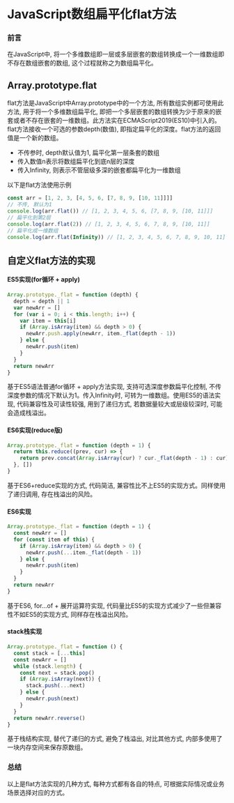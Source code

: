 # JavaScript数组扁平化flat方法

### 前言
在JavaScript中, 将一个多维数组即一层或多层嵌套的数组转换成一个一维数组即不存在数组嵌套的数组, 这个过程就称之为数组扁平化。

## Array.prototype.flat
flat方法是JavaScript中Array.prototype中的一个方法, 所有数组实例都可使用此方法, 用于将一个多维数组扁平化, 即把一个多层嵌套的数组转换为少于原来的嵌套或者不存在嵌套的一维数组。此方法实在ECMAScript2019(ES10)中引入的。flat方法接收一个可选的参数depth(数值), 即指定扁平化的深度。flat方法的返回值是一个新的数组。
 - 不传参时, depth默认值为1, 扁平化第一层条套的数组
 - 传入数值n表示将数组扁平化到底n层的深度
 - 传入Infinity, 则表示不管层级多深的嵌套都扁平化为一维数组

以下是flat方法使用示例
```javascript
const arr = [1, 2, 3, [4, 5, 6, [7, 8, 9, [10, 11]]]]
// 不传, 默认为1
console.log(arr.flat()) // [1, 2, 3, 4, 5, 6, [7, 8, 9, [10, 11]]]
// 扁平化到第2层
console.log(arr.flat(2)) // [1, 2, 3, 4, 5, 6, 7, 8, 9, [10, 11]]
// 扁平化成一维数组
console.log(arr.flat(Infinity)) // [1, 2, 3, 4, 5, 6, 7, 8, 9, 10, 11]
```

## 自定义flat方法的实现
#### ES5实现(for循环 + apply)
```javascript
Array.prototype._flat = function (depth) {
  depth = depth || 1
  var newArr = []
  for (var i = 0; i < this.length; i++) {
    var item = this[i]
    if (Array.isArray(item) && depth > 0) {
      newArr.push.apply(newArr, item._flat(depth - 1))
    } else {
      newArr.push(item)
    }
  }
  return newArr
}
```
基于ES5语法普通for循环 + apply方法实现, 支持可选深度参数扁平化控制, 不传深度参数的情况下默认为1。传入Infinity时, 可转为一维数组。使用ES5的语法实现, 代码兼容性及可读性较强, 用到了递归方式, 若数据量较大或层级较深时, 可能会造成栈溢出。

#### ES6实现(reduce版)
```javascript
Array.prototype._flat = function (depth = 1) {
  return this.reduce((prev, cur) => {
    return prev.concat(Array.isArray(cur) ? cur._flat(depth - 1) : cur)
  }, [])
}
```
基于ES6+reduce实现的方式, 代码简洁, 兼容性比不上ES5的实现方式。同样使用了递归调用, 存在栈溢出的风险。


#### ES6实现
```javascript
Array.prototype._flat = function (depth = 1) {
  const newArr = []
  for (const item of this) {
    if (Array.isArray(item) && depth > 0) {
      newArr.push(...item._flat(depth - 1))
    } else {
      newArr.push(item)
    }
  }
  return newArr
}
```
基于ES6, for...of + 展开运算符实现, 代码量比ES5的实现方式减少了一些但兼容性不如ES5的实现方式, 同样存在栈溢出风险。

#### stack栈实现
```javascript
Array.prototype._flat = function () {
  const stack = [...this]
  const newArr = []
  while (stack.length) {
    const next = stack.pop()
    if (Array.isArray(next)) {
      stack.push(...next)
    } else {
      newArr.push(next)
    }
  }
  return newArr.reverse()
}
```
基于栈结构实现, 替代了递归的方式, 避免了栈溢出, 对比其他方式, 内部多使用了一块内存空间来保存原数组。

### 总结
以上是flat方法实现的几种方式, 每种方式都有各自的特点, 可根据实际情况或业务场景选择对应的方式。